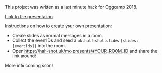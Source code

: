 This project was written as a last minute hack for Oggcamp 2018.

[Link to the presentation](https://half-shot.uk/mx-presents/#!WKMMUrgQAslWVvnaeD:half-shot.uk)

Instructions on how to create your own presentation:

- Create slides as normal messages in a room.
- Collect the eventIDs and send a `uk.half-shot.slides` `{slides:[eventIds]}` into the room.
- Open https://half-shot.uk/mx-presents/#YOUR_ROOM_ID and share the link around!

More info coming soon!
